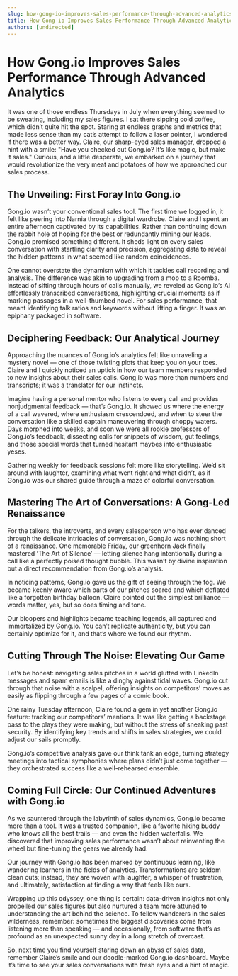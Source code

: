 ```yaml
---
slug: how-gong-io-improves-sales-performance-through-advanced-analytics
title: How Gong io Improves Sales Performance Through Advanced Analytics
authors: [undirected]
---
```



# How Gong.io Improves Sales Performance Through Advanced Analytics

It was one of those endless Thursdays in July when everything seemed to be sweating, including my sales figures. I sat there sipping cold coffee, which didn’t quite hit the spot. Staring at endless graphs and metrics that made less sense than my cat’s attempt to follow a laser pointer, I wondered if there was a better way. Claire, our sharp-eyed sales manager, dropped a hint with a smile: "Have you checked out Gong.io? It’s like magic, but make it sales." Curious, and a little desperate, we embarked on a journey that would revolutionize the very meat and potatoes of how we approached our sales process.

## The Unveiling: First Foray Into Gong.io

Gong.io wasn’t your conventional sales tool. The first time we logged in, it felt like peering into Narnia through a digital wardrobe. Claire and I spent an entire afternoon captivated by its capabilities. Rather than continuing down the rabbit hole of hoping for the best or redundantly mining our leads, Gong.io promised something different. It sheds light on every sales conversation with startling clarity and precision, aggregating data to reveal the hidden patterns in what seemed like random coincidences.

One cannot overstate the dynamism with which it tackles call recording and analysis. The difference was akin to upgrading from a mop to a Roomba. Instead of sifting through hours of calls manually, we reveled as Gong.io’s AI effortlessly transcribed conversations, highlighting crucial moments as if marking passages in a well-thumbed novel. For sales performance, that meant identifying talk ratios and keywords without lifting a finger. It was an epiphany packaged in software.

## Deciphering Feedback: Our Analytical Journey

Approaching the nuances of Gong.io’s analytics felt like unraveling a mystery novel — one of those twisting plots that keep you on your toes. Claire and I quickly noticed an uptick in how our team members responded to new insights about their sales calls. Gong.io was more than numbers and transcripts; it was a translator for our instincts.

Imagine having a personal mentor who listens to every call and provides nonjudgmental feedback — that’s Gong.io. It showed us where the energy of a call wavered, where enthusiasm crescendoed, and when to steer the conversation like a skilled captain maneuvering through choppy waters. Days morphed into weeks, and soon we were all rookie professors of Gong.io’s feedback, dissecting calls for snippets of wisdom, gut feelings, and those special words that turned hesitant maybes into enthusiastic yeses.

Gathering weekly for feedback sessions felt more like storytelling. We’d sit around with laughter, examining what went right and what didn’t, as if Gong.io was our shared guide through a maze of colorful conversation.

## Mastering The Art of Conversations: A Gong-Led Renaissance

For the talkers, the introverts, and every salesperson who has ever danced through the delicate intricacies of conversation, Gong.io was nothing short of a renaissance. One memorable Friday, our greenhorn Jack finally mastered ‘The Art of Silence’ — letting silence hang intentionally during a call like a perfectly poised thought bubble. This wasn’t by divine inspiration but a direct recommendation from Gong.io’s analysis.

In noticing patterns, Gong.io gave us the gift of seeing through the fog. We became keenly aware which parts of our pitches soared and which deflated like a forgotten birthday balloon. Claire pointed out the simplest brilliance — words matter, yes, but so does timing and tone.

Our bloopers and highlights became teaching legends, all captured and immortalized by Gong.io. You can’t replicate authenticity, but you can certainly optimize for it, and that’s where we found our rhythm.

## Cutting Through The Noise: Elevating Our Game

Let’s be honest: navigating sales pitches in a world glutted with LinkedIn messages and spam emails is like a dinghy against tidal waves. Gong.io cut through that noise with a scalpel, offering insights on competitors’ moves as easily as flipping through a few pages of a comic book.

One rainy Tuesday afternoon, Claire found a gem in yet another Gong.io feature: tracking our competitors’ mentions. It was like getting a backstage pass to the plays they were making, but without the stress of sneaking past security. By identifying key trends and shifts in sales strategies, we could adjust our sails promptly.

Gong.io’s competitive analysis gave our think tank an edge, turning strategy meetings into tactical symphonies where plans didn’t just come together — they orchestrated success like a well-rehearsed ensemble.

## Coming Full Circle: Our Continued Adventures with Gong.io

As we sauntered through the labyrinth of sales dynamics, Gong.io became more than a tool. It was a trusted companion, like a favorite hiking buddy who knows all the best trails — and even the hidden waterfalls. We discovered that improving sales performance wasn’t about reinventing the wheel but fine-tuning the gears we already had.

Our journey with Gong.io has been marked by continuous learning, like wandering learners in the fields of analytics. Transformations are seldom clean cuts; instead, they are woven with laughter, a whisper of frustration, and ultimately, satisfaction at finding a way that feels like ours.

Wrapping up this odyssey, one thing is certain: data-driven insights not only propelled our sales figures but also nurtured a team more attuned to understanding the art behind the science. To fellow wanderers in the sales wilderness, remember: sometimes the biggest discoveries come from listening more than speaking — and occasionally, from software that’s as profound as an unexpected sunny day in a long stretch of overcast.

So, next time you find yourself staring down an abyss of sales data, remember Claire’s smile and our doodle-marked Gong.io dashboard. Maybe it’s time to see your sales conversations with fresh eyes and a hint of magic.

